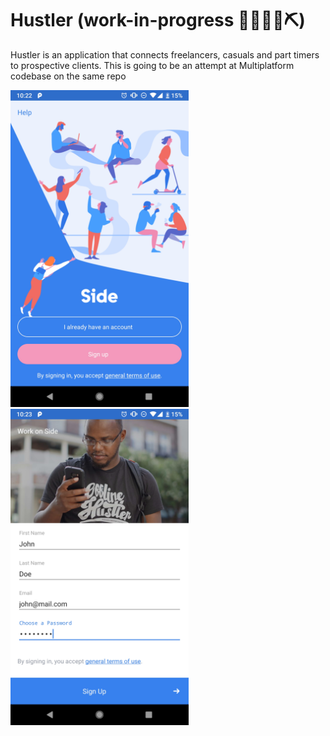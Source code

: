 # Hustler (work-in-progress 👷🔧️👷‍♀️⛏)
Hustler is an application that connects freelancers, casuals and part timers to prospective clients. This is going to be an attempt at Multiplatform codebase on the same repo

<img src="https://github.com/gilokimu/Hustler/raw/master/screens/screenshot-1560583356189.jpg" width = "285"/>    <img src="https://github.com/gilokimu/Hustler/raw/master/screens/screenshot-1560583424964.jpg" width = "285"/>
